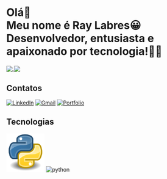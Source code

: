 # Olá👋 <br>Meu nome é Ray Labres😀<br>Desenvolvedor, entusiasta e apaixonado por tecnologia!👨‍💻
<div>
<a href="https://github.com/raylabres">
  <img height=190 align="center" src="https://github-readme-stats.vercel.app/api?username=raylabres&theme=blue-green&layout=compact&langs_count=8&count_private=true&card_width=250"/>
</a>
<a href="https://github.com/raylabres">
  <img height=190 align="center" src="https://github-readme-stats.vercel.app/api/top-langs?username=raylabres&theme=blue-green&layout=compact&langs_count=8&count_private=true&card_width=290" />
</a>
</div>

## Contatos
[![LinkedIn](https://img.shields.io/badge/LinkedIn-0077B5?style=for-the-badge&logo=linkedin&logoColor=white)](www.linkedin.com/in/ray-labres)
[![Gmail](https://img.shields.io/badge/Gmail-333333?style=for-the-badge&logo=gmail&logoColor=red)](mailto:raylabres@gmail.com)
[![Portfolio](https://img.shields.io/badge/Portfolio-6a0dad?style=for-the-badge&logo=googlechrome&logoColor=white)](https://raylabres.onrender.com/)

## Tecnologias
<img src="https://github.com/raylabres/raylabres/blob/main/imagens/python.png" alt="python" width="100"/>
<img src="https://e7.pngegg.com/pngimages/159/366/png-clipart-django-python-computer-icons-logo-python-text-label.png" alt="python" width="100"/>

